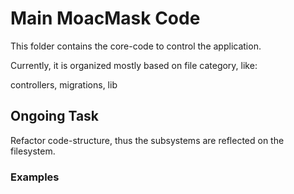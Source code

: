 # Main MoacMask Code

This folder contains the core-code to control the application.

Currently, it is organized mostly based on file category, like:

controllers, migrations, lib

## Ongoing Task 

Refactor code-structure, thus the subsystems are reflected on the filesystem.

### Examples


